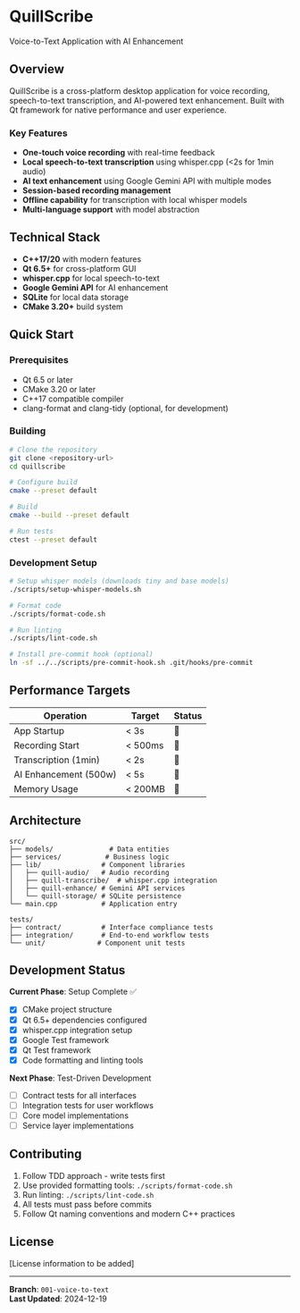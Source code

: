 # QuillScribe

Voice-to-Text Application with AI Enhancement

## Overview

QuillScribe is a cross-platform desktop application for voice recording, speech-to-text transcription, and AI-powered text enhancement. Built with Qt framework for native performance and user experience.

### Key Features

- **One-touch voice recording** with real-time feedback
- **Local speech-to-text transcription** using whisper.cpp (<2s for 1min audio)
- **AI text enhancement** using Google Gemini API with multiple modes
- **Session-based recording management**
- **Offline capability** for transcription with local whisper models
- **Multi-language support** with model abstraction

## Technical Stack

- **C++17/20** with modern features
- **Qt 6.5+** for cross-platform GUI
- **whisper.cpp** for local speech-to-text
- **Google Gemini API** for AI enhancement
- **SQLite** for local data storage
- **CMake 3.20+** build system

## Quick Start

### Prerequisites

- Qt 6.5 or later
- CMake 3.20 or later
- C++17 compatible compiler
- clang-format and clang-tidy (optional, for development)

### Building

```bash
# Clone the repository
git clone <repository-url>
cd quillscribe

# Configure build
cmake --preset default

# Build
cmake --build --preset default

# Run tests
ctest --preset default
```

### Development Setup

```bash
# Setup whisper models (downloads tiny and base models)
./scripts/setup-whisper-models.sh

# Format code
./scripts/format-code.sh

# Run linting
./scripts/lint-code.sh

# Install pre-commit hook (optional)
ln -sf ../../scripts/pre-commit-hook.sh .git/hooks/pre-commit
```

## Performance Targets

| Operation | Target | Status |
|-----------|--------|--------|
| App Startup | < 3s | 🚧 |
| Recording Start | < 500ms | 🚧 |
| Transcription (1min) | < 2s | 🚧 |
| AI Enhancement (500w) | < 5s | 🚧 |
| Memory Usage | < 200MB | 🚧 |

## Architecture

```
src/
├── models/              # Data entities
├── services/           # Business logic
├── lib/               # Component libraries
│   ├── quill-audio/   # Audio recording
│   ├── quill-transcribe/  # whisper.cpp integration
│   ├── quill-enhance/ # Gemini API services
│   └── quill-storage/ # SQLite persistence
└── main.cpp           # Application entry

tests/
├── contract/          # Interface compliance tests
├── integration/       # End-to-end workflow tests
└── unit/             # Component unit tests
```

## Development Status

**Current Phase**: Setup Complete ✅

- [x] CMake project structure
- [x] Qt 6.5+ dependencies configured
- [x] whisper.cpp integration setup
- [x] Google Test framework
- [x] Qt Test framework
- [x] Code formatting and linting tools

**Next Phase**: Test-Driven Development

- [ ] Contract tests for all interfaces
- [ ] Integration tests for user workflows
- [ ] Core model implementations
- [ ] Service layer implementations

## Contributing

1. Follow TDD approach - write tests first
2. Use provided formatting tools: `./scripts/format-code.sh`
3. Run linting: `./scripts/lint-code.sh`
4. All tests must pass before commits
5. Follow Qt naming conventions and modern C++ practices

## License

[License information to be added]

---

**Branch**: `001-voice-to-text`  
**Last Updated**: 2024-12-19

